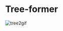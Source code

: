 # Tree-former
![tree2gif](https://github.com/1ntrested/Tree-former/assets/123592090/1e3403f0-6d85-4ad9-a107-0fda5e8aee5a)
